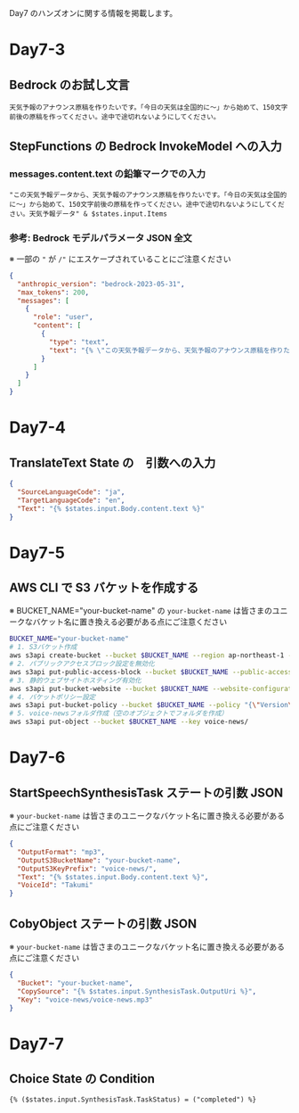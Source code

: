Day7 のハンズオンに関する情報を掲載します。

# Day7-3
## Bedrock のお試し文言
```
天気予報のアナウンス原稿を作りたいです。「今日の天気は全国的に〜」から始めて、150文字前後の原稿を作ってください。途中で途切れないようにしてください。
```

## StepFunctions の Bedrock InvokeModel への入力
### messages.content.text の鉛筆マークでの入力
```
"この天気予報データから、天気予報のアナウンス原稿を作りたいです。「今日の天気は全国的に〜」から始めて、150文字前後の原稿を作ってください。途中で途切れないようにしてください。天気予報データ" & $states.input.Items
```
### 参考: Bedrock モデルパラメータ JSON 全文
※ 一部の `"` が `/"` にエスケープされていることにご注意ください
```json
{
  "anthropic_version": "bedrock-2023-05-31",
  "max_tokens": 200,
  "messages": [
    {
      "role": "user",
      "content": [
        {
          "type": "text",
          "text": "{% \"この天気予報データから、天気予報のアナウンス原稿を作りたいです。「今日の天気は全国的に〜」から始めて、150文字前後の原稿を作ってください。途中で途切れないようにしてください。天気予報データ:\" & $states.input.Items %}"
        }
      ]
    }
  ]
}
```

# Day7-4
## TranslateText State の　引数への入力
```json
{
  "SourceLanguageCode": "ja",
  "TargetLanguageCode": "en",
  "Text": "{% $states.input.Body.content.text %}"
}
```

# Day7-5
## AWS CLI で S3 バケットを作成する
※ BUCKET_NAME="your-bucket-name" の `your-bucket-name` は皆さまのユニークなバケット名に置き換える必要がある点にご注意ください
```bash
BUCKET_NAME="your-bucket-name"
# 1. S3バケット作成
aws s3api create-bucket --bucket $BUCKET_NAME --region ap-northeast-1 --create-bucket-configuration LocationConstraint=ap-northeast-1
# 2. パブリックアクセスブロック設定を無効化
aws s3api put-public-access-block --bucket $BUCKET_NAME --public-access-block-configuration "BlockPublicAcls=false,IgnorePublicAcls=false,BlockPublicPolicy=false,RestrictPublicBuckets=false"
# 3. 静的ウェブサイトホスティング有効化
aws s3api put-bucket-website --bucket $BUCKET_NAME --website-configuration '{"IndexDocument":{"Suffix":"list.html"},"ErrorDocument":{"Key":"list.html"}}'
# 4. バケットポリシー設定
aws s3api put-bucket-policy --bucket $BUCKET_NAME --policy "{\"Version\":\"2012-10-17\",\"Statement\":[{\"Sid\":\"PublicReadGetObject\",\"Effect\":\"Allow\",\"Principal\":\"*\",\"Action\":\"s3:GetObject\",\"Resource\":\"arn:aws:s3:::$BUCKET_NAME/*\"}]}"
# 5. voice-newsフォルダ作成（空のオブジェクトでフォルダを作成）
aws s3api put-object --bucket $BUCKET_NAME --key voice-news/

```

# Day7-6
## StartSpeechSynthesisTask ステートの引数 JSON
※ `your-bucket-name` は皆さまのユニークなバケット名に置き換える必要がある点にご注意ください
```json
{
  "OutputFormat": "mp3",
  "OutputS3BucketName": "your-bucket-name",
  "OutputS3KeyPrefix": "voice-news/",
  "Text": "{% $states.input.Body.content.text %}",
  "VoiceId": "Takumi"
}
```
## CobyObject ステートの引数 JSON
※ `your-bucket-name` は皆さまのユニークなバケット名に置き換える必要がある点にご注意ください
```json
{
  "Bucket": "your-bucket-name",
  "CopySource": "{% $states.input.SynthesisTask.OutputUri %}",
  "Key": "voice-news/voice-news.mp3"
}
```

# Day7-7
## Choice State の Condition
```
{% ($states.input.SynthesisTask.TaskStatus) = ("completed") %}
```